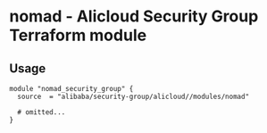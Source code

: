 # nomad - Alicloud Security Group Terraform module

## Usage

```hcl
module "nomad_security_group" {
  source  = "alibaba/security-group/alicloud//modules/nomad"

  # omitted...
}
```

<!-- BEGINNING OF PRE-COMMIT-TERRAFORM DOCS HOOK -->
<!-- END OF PRE-COMMIT-TERRAFORM DOCS HOOK -->
